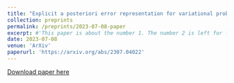 ```yaml
---
title: "Explicit a posteriori error representation for variational problems and application to TV-minimization"
collection: preprints
permalink: /preprints/2023-07-08-paper
excerpt: #'This paper is about the number 1. The number 2 is left for future work.'
date: 2023-07-08
venue: 'ArXiv'
paperurl: 'https://arxiv.org/abs/2307.04022'
---
```


[Download paper here](https://arxiv.org/pdf/2307.04022) 


